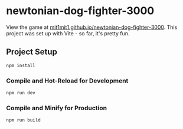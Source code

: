# newtonian-dog-fighter-3000

View the game at [mit1mit1.github.io/newtonian-dog-fighter-3000](https://mit1mit1.github.io/newtonian-dog-fighter-3000/). This project was set up with Vite - so far, it's pretty fun.

## Project Setup

```sh
npm install
```

### Compile and Hot-Reload for Development

```sh
npm run dev
```

### Compile and Minify for Production

```sh
npm run build
```
